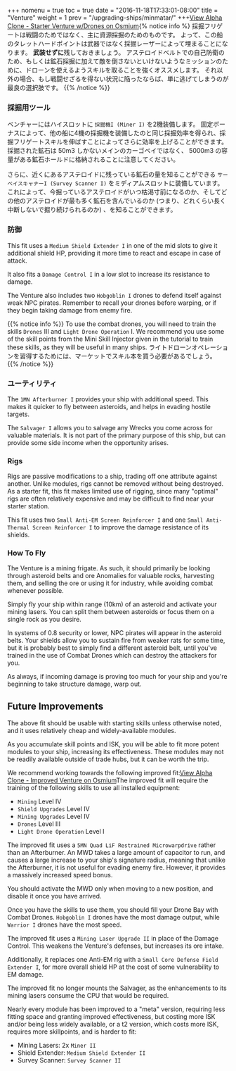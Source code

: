 +++ nomenu = true toc = true date = "2016-11-18T17:33:01-08:00" title = "Venture" weight = 1 prev = "/upgrading-ships/minmatar/" +++<object type="image/svg+xml" data="https://o.smium.org/api/convert/119454/svg/119454-alpha-clone---starter-venture-wdrones.svg?privatetoken=8529239342533574656"><a href="https://o.smium.org/loadout/private/119454/8529239342533574656">View Alpha Clone - Starter Venture w/Drones on Osmium</a></object>{% notice info %} 採掘フリゲートは戦闘のためではなく、主に資源採掘のためのものです。 よって、この船のタレットハードポイントは武器ではなく採掘レーザーによって埋まることになります。 **武装せずに**残しておきましょう。 アステロイドベルトでの自己防衛のため、もしくは鉱石採掘に加えて敵を倒さないといけないようなミッションのために、ドローンを使えるようスキルを取ることを強くオススメします。 それ以外の場合、もし戦闘せざるを得ない状況に陥ったならば、単に逃げてしまうのが最良の選択肢です。 {{% /notice %}}

### 採掘用ツール

ベンチャーにはハイスロットに `採掘機I (Miner I)` を2機装備します。 固定ボーナスによって、他の船に4機の採掘機を装備したのと同じ採掘効率を得られ、採掘フリゲートスキルを伸ばすことによってさらに効率を上げることができます。 採掘された鉱石は 50m3 しかないメインのカーゴベイではなく、 5000m3 の容量がある鉱石ホールドに格納されることに注意してください。

さらに、近くにあるアステロイドに残っている鉱石の量を知ることができる `サーベイスキャナーI (Survey Scanner I)` をミディアムスロットに装備しています。これによって、今掘っているアステロイドがいつ枯渇寸前になるのか、そしてどの他のアステロイドが最も多く鉱石を含んでいるのか (つまり、どれくらい長く中断しないで掘り続けられるのか) 、を知ることができます。

### 防御

This fit uses a `Medium Shield Extender I` in one of the mid slots to give it additional shield HP, providing it more time to react and escape in case of attack.

It also fits a `Damage Control I` in a low slot to increase its resistance to damage.

The Venture also includes two `Hobgoblin I` drones to defend itself against weak NPC pirates. Remember to recall your drones before warping, or if they begin taking damage from enemy fire.

{{% notice info %}} To use the combat drones, you will need to train the skills `Drones` III and `Light Drone Operation` I. We recommend you use some of the skill points from the Mini Skill Injector given in the tutorial to train these skills, as they will be useful in many ships. ライトドローンオペレーションを習得するためには、マーケットでスキル本を買う必要があるでしょう。 {{% /notice %}}

### ユーティリティ

The `1MN Afterburner I` provides your ship with additional speed. This makes it quicker to fly between asteroids, and helps in evading hostile targets.

The `Salvager I` allows you to salvage any Wrecks you come across for valuable materials. It is not part of the primary purpose of this ship, but can provide some side income when the opportunity arises.

### Rigs

Rigs are passive modifications to a ship, trading off one attribute against another. Unlike modules, rigs cannot be removed without being destroyed. As a starter fit, this fit makes limited use of rigging, since many "optimal" rigs are often relatively expensive and may be difficult to find near your starter station.

This fit uses two `Small Anti-EM Screen Reinforcer I` and one `Small Anti-Thermal Screen Reinforcer I` to improve the damage resistance of its shields.

### How To Fly

The Venture is a mining frigate. As such, it should primarily be looking through asteroid belts and ore Anomalies for valuable rocks, harvesting them, and selling the ore or using it for industry, while avoiding combat whenever possible.

Simply fly your ship within range (10km) of an asteroid and activate your mining lasers. You can split them between asteroids or focus them on a single rock as you desire.

In systems of 0.8 security or lower, NPC pirates will appear in the asteroid belts. Your shields allow you to sustain fire from weaker rats for some time, but it is probably best to simply find a different asteroid belt, until you've trained in the use of Combat Drones which can destroy the attackers for you.

As always, if incoming damage is proving too much for your ship and you're beginning to take structure damage, warp out.

## Future Improvements

The above fit should be usable with starting skills unless otherwise noted, and it uses relatively cheap and widely-available modules.

As you accumulate skill points and ISK, you will be able to fit more potent modules to your ship, increasing its effectiveness. These modules may not be readily available outside of trade hubs, but it can be worth the trip.

We recommend working towards the following improved fit:<object type="image/svg+xml" data="https://o.smium.org/api/convert/118496/svg/118496-alpha-clone---improved-venture.svg?privatetoken=1980229761703608320"><a href="https://o.smium.org/loadout/private/118496/1980229761703608320">View Alpha Clone - Improved Venture on Osmium</a></object>The improved fit will require the training of the following skills to use all installed equipment:

* `Mining` Level IV
* `Shield Upgrades` Level IV
* `Mining Upgrades` Level IV
* `Drones` Level III
* `Light Drone Operation` Level I

The improved fit uses a `5MN Quad LiF Restrained Microwarpdrive` rather than an Afterburner. An MWD takes a large amount of capacitor to run, and causes a large increase to your ship's signature radius, meaning that unlike the Afterburner, it is not useful for evading enemy fire. However, it provides a massively increased speed bonus.

You should activate the MWD only when moving to a new position, and disable it once you have arrived.

Once you have the skills to use them, you should fill your Drone Bay with Combat Drones. `Hobgoblin I` drones have the most damage output, while `Warrior I` drones have the most speed.

The improved fit uses a `Mining Laser Upgrade II` in place of the Damage Control. This weakens the Venture's defenses, but increases its ore intake.

Additionally, it replaces one Anti-EM rig with a `Small Core Defense Field Extender I`, for more overall shield HP at the cost of some vulnerability to EM damage.

The improved fit no longer mounts the Salvager, as the enhancements to its mining lasers consume the CPU that would be required.

Nearly every module has been improved to a "meta" version, requiring less fitting space and granting improved effectiveness, but costing more ISK and/or being less widely available, or a t2 version, which costs more ISK, requires more skillpoints, and is harder to fit:

* Mining Lasers: 2x `Miner II`
* Shield Extender: `Medium Shield Extender II`
* Survey Scanner: `Survey Scanner II`